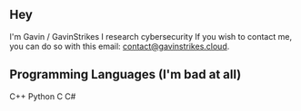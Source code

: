 ## Hey
I'm Gavin / GavinStrikes
I research cybersecurity
If you wish to contact me, you can do so with this email: contact@gavinstrikes.cloud.



## Programming Languages (I'm bad at all)
C++
Python
C
C#







